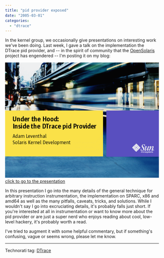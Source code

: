 ```yaml
---
title: "pid provider exposed"
date: "2005-03-01"
categories: 
  - "dtrace"
---
```


In the kernel group, we occasionally give presentations on interesting work we've been doing. Last week, I gave a talk on the implementation the DTrace pid provider, and -- in the spirit of community that the [OpenSolaris](http://opensolaris.org/) project has engendered -- I'm posting it on my blog:

[![](images/img0.gif)  
click to go to the presentation](http://dtrace.org/resources/ahl/img0.html)

In this presentation I go into the many details of the general technique for arbitrary instruction instrumentation, the implementation on SPARC, x86 and amd64 as well as the many pitfalls, caveats, tricks, and solutions. While I wouldn't say I go into excruciating details, it's probably falls just short. If you're interested at all in instrumentation or want to know more about the pid provider or are just a super nerd who enjoys reading about cool, low-level hackery, it's probably worth a read.

I've tried to augment it with some helpful commentary, but if something's confusing, vague or seems wrong, please let me know.

* * *

Technorati tag: [DTrace](http://technorati.com/tag/DTrace)

